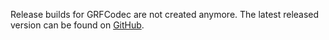 ---
---

Release builds for GRFCodec are not created anymore. The latest released version can be found on [GitHub](https://github.com/OpenTTD/grfcodec/releases).

